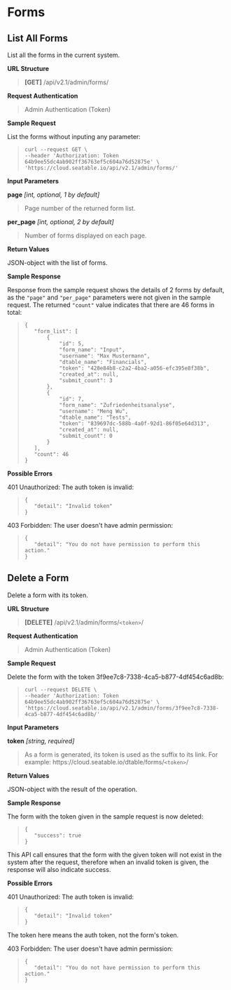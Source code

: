 # Forms

## List All Forms

List all the forms in the current system.

**URL Structure**

> **\[GET]** /api/v2.1/admin/forms/


**Request Authentication**

> Admin Authentication (Token)


**Sample Request**

List the forms without inputing any parameter:

>```
>curl --request GET \
>--header 'Authorization: Token 64b9ee55dc4ab902ff36763ef5c604a76d52875e' \
>'https://cloud.seatable.io/api/v2.1/admin/forms/' 
>```

**Input Parameters**

**page** _\[int, optional, 1 by default]_ 
> Page number of the returned form list.

**per_page** _\[int, optional, 2 by default]_
> Number of forms displayed on each page.


**Return Values**

JSON-object with the list of forms.


**Sample Response**

Response from the sample request shows the details of 2 forms by default, as the `"page"` and `"per_page"` parameters were not given in the sample request. The returned `"count"` value indicates that there are 46 forms in total:

>```
>{
>    "form_list": [
>        {
>            "id": 5,
>            "form_name": "Input",
>            "username": "Max Mustermann",
>            "dtable_name": "Financials",
>            "token": "428e84b8-c2a2-4ba2-a056-efc395e8f38b",
>            "created_at": null,
>            "submit_count": 3
>        },
>        {
>            "id": 7,
>            "form_name": "Zufriedenheitsanalyse",
>            "username": "Meng Wu",
>            "dtable_name": "Tests",
>            "token": "839697dc-588b-4a0f-92d1-86f05e64d313",
>            "created_at": null,
>            "submit_count": 0
>        }
>    ],
>    "count": 46
>}
>```

**Possible Errors**

401 Unauthorized: The auth token is invalid:
>```
>{
>    "detail": "Invalid token"
>}
>```

403 Forbidden: The user doesn't have admin permission:
>```
>{
>    "detail": "You do not have permission to perform this action."
>}
>```

## Delete a Form

Delete a form with its token.

**URL Structure**

> **\[DELETE]** /api/v2.1/admin/forms/`<token>`/

**Request Authentication**

> Admin Authentication (Token)



**Sample Request**

Delete the form with the token 3f9ee7c8-7338-4ca5-b877-4df454c6ad8b:

>```
>curl --request DELETE \
>--header 'Authorization: Token 64b9ee55dc4ab902ff36763ef5c604a76d52875e' \
>'https://cloud.seatable.io/api/v2.1/admin/forms/3f9ee7c8-7338-4ca5-b877-4df454c6ad8b/' 
>```

**Input Parameters**

**token** _\[string, required]_
> As a form is generated, its token is used as the suffix to its link. For example: https\://cloud.seatable.io/dtable/forms/`<token>`/


**Return Values**

JSON-object with the result of the operation.


**Sample Response**

The form with the token given in the sample request is now deleted:
>```
>{
>    "success": true
>}
>```
This API call ensures that the form with the given token will not exist in the system after the request, therefore when an invalid token is given, the response will also indicate success.



**Possible Errors**

401 Unauthorized: The auth token is invalid:
>```
>{
>    "detail": "Invalid token"
>}
>```
The token here means the auth token, not the form's token.

403 Forbidden: The user doesn't have admin permission:
>```
>{
>    "detail": "You do not have permission to perform this action."
>}
>```


